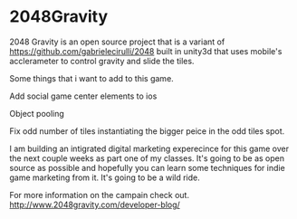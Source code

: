 2048Gravity
===========

2048 Gravity is an open source project that is a variant of 
https://github.com/gabrielecirulli/2048 built in unity3d that uses
mobile's acclerameter to control gravity and slide the tiles. 

Some things that i want to add to this game. 

Add social game center elements to ios


Object pooling


Fix odd number of tiles instantiating the bigger peice in the odd tiles spot.


I am building an intigrated digital marketing experecince for this game over the next couple weeks as part one of my classes. 
It's going to be as open source as possible and hopefully you can learn some techniques for indie game marketing from it.
It's going to be a wild ride. 

For more information on the campain check out. 
http://www.2048gravity.com/developer-blog/
